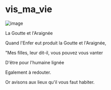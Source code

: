 # vis_ma_vie
![image](https://user-images.githubusercontent.com/724239/132588274-65d684f9-7b58-4cb5-acd7-8f03397a7be4.png)

La Goutte et l'Araignée

Quand l'Enfer eut produit la Goutte et l'Araignée,

"Mes filles, leur dit-il, vous pouvez vous vanter

D'être pour l'humaine lignée

Egalement à redouter.

Or avisons aux lieux qu'il vous faut habiter.

